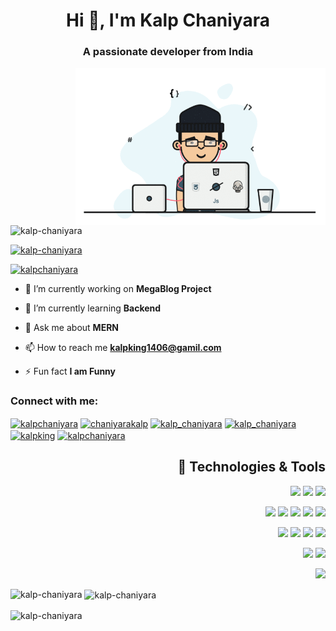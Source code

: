 <h1 align="center">Hi 👋, I'm Kalp Chaniyara</h1>
<h3 align="center">A passionate developer from India</h3>
<img align="right" width="400" src="https://raw.githubusercontent.com/AlaeddineMessadi/AlaeddineMessadi/main/web-developer-chilling.gif" alt="Coding">

<p align="left"> <img src="https://komarev.com/ghpvc/?username=kalp-chaniyara&label=Profile%20views&color=0e75b6&style=flat" alt="kalp-chaniyara" /> </p>

<p align="left"> <a href="https://github.com/ryo-ma/github-profile-trophy"><img src="https://github-profile-trophy.vercel.app/?username=kalp-chaniyara" alt="kalp-chaniyara" /></a> </p>

<p align="left"> <a href="https://twitter.com/kalpchaniyara" target="blank"><img src="https://img.shields.io/twitter/follow/kalpchaniyara?logo=twitter&style=for-the-badge" alt="kalpchaniyara" /></a> </p>

- 🔭 I’m currently working on **MegaBlog Project**

- 🌱 I’m currently learning **Backend**

- 💬 Ask me about **MERN**

- 📫 How to reach me **kalpking1406@gamil.com**

- ⚡ Fun fact **I am Funny**

<h3 align="left">Connect with me:</h3>
<p align="left">
<a href="https://twitter.com/kalpchaniyara" target="blank"><img align="center" src="https://raw.githubusercontent.com/rahuldkjain/github-profile-readme-generator/master/src/images/icons/Social/twitter.svg" alt="kalpchaniyara" height="30" width="40" /></a>
<a href="https://linkedin.com/in/chaniyarakalp" target="blank"><img align="center" src="https://raw.githubusercontent.com/rahuldkjain/github-profile-readme-generator/master/src/images/icons/Social/linked-in-alt.svg" alt="chaniyarakalp" height="30" width="40" /></a>
<a href="https://instagram.com/kalp_chaniyara" target="blank"><img align="center" src="https://raw.githubusercontent.com/rahuldkjain/github-profile-readme-generator/master/src/images/icons/Social/instagram.svg" alt="kalp_chaniyara" height="30" width="40" /></a>
<a href="https://www.codechef.com/users/kalp_chaniyara" target="blank"><img align="center" src="https://cdn.jsdelivr.net/npm/simple-icons@3.1.0/icons/codechef.svg" alt="kalp_chaniyara" height="30" width="40" /></a>
<a href="https://codeforces.com/profile/kalpking" target="blank"><img align="center" src="https://raw.githubusercontent.com/rahuldkjain/github-profile-readme-generator/master/src/images/icons/Social/codeforces.svg" alt="kalpking" height="30" width="40" /></a>
<a href="https://www.leetcode.com/kalpchaniyara" target="blank"><img align="center" src="https://raw.githubusercontent.com/rahuldkjain/github-profile-readme-generator/master/src/images/icons/Social/leet-code.svg" alt="kalpchaniyara" height="30" width="40" /></a>
</p>

<h2 align="right">🚀 Technologies & Tools</h2>
<p align="right">
  <!-- Programming Languages -->
  <img src="https://img.shields.io/badge/-C++-00599C?logo=c%2B%2B&logoColor=white&style=for-the-badge&height=30" />
  <img src="https://img.shields.io/badge/-C-A8B9CC?logo=c&logoColor=white&style=for-the-badge&height=30" />
  <img src="https://img.shields.io/badge/-Java-007396?logo=java&logoColor=white&style=for-the-badge&height=30" />
</p>

<p align="right">
  <!-- Frontend -->
  <img src="https://img.shields.io/badge/-HTML5-E34F26?logo=html5&logoColor=white&style=for-the-badge&height=30" />
  <img src="https://img.shields.io/badge/-CSS3-1572B6?logo=css3&logoColor=white&style=for-the-badge&height=30" />
  <img src="https://img.shields.io/badge/-JavaScript-F7DF1E?logo=javascript&logoColor=black&style=for-the-badge&height=30" />
  <img src="https://img.shields.io/badge/-React-61DAFB?logo=react&logoColor=black&style=for-the-badge&height=30" />
  <img src="https://img.shields.io/badge/-Tailwind_CSS-38B2AC?logo=tailwind-css&logoColor=white&style=for-the-badge&height=30" />
</p>

<p align="right">
  <!-- Backend & Tools -->
  <img src="https://img.shields.io/badge/-Node.js-339933?logo=nodedotjs&logoColor=white&style=for-the-badge&height=30" />
  <img src="https://img.shields.io/badge/-Express-000000?logo=express&logoColor=white&style=for-the-badge&height=30" />
  <img src="https://img.shields.io/badge/-PostgreSQL-4169E1?logo=postgresql&logoColor=white&style=for-the-badge&height=30" />
  <img src="https://img.shields.io/badge/-MongoDB-47A248?logo=mongodb&logoColor=white&style=for-the-badge&height=30" />
</p>

<p align="right">
  <!-- Tools -->
  <img src="https://img.shields.io/badge/-Git-F05032?logo=git&logoColor=white&style=for-the-badge&height=30" />
  <img src="https://img.shields.io/badge/-GitHub-181717?logo=github&logoColor=white&style=for-the-badge&height=30" />
</p>

<p align="right">
  <!-- Backend as a Service (BaaS) -->
  <img src="https://img.shields.io/badge/-Appwrite-339933?logo=appwrite&logoColor=white&height=30" />
</p>

<p><img align="left" src="https://github-readme-stats.vercel.app/api/top-langs?username=kalp-chaniyara&show_icons=true&locale=en&layout=compact" alt="kalp-chaniyara" /></p>

<p>&nbsp;<img align="center" src="https://github-readme-stats.vercel.app/api?username=kalp-chaniyara&show_icons=true&locale=en" alt="kalp-chaniyara" /></p>

<p><img align="center" src="https://github-readme-streak-stats.herokuapp.com/?user=kalp-chaniyara&" alt="kalp-chaniyara" /></p>
